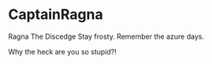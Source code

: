 # CaptainRagna
Ragna The Discedge
Stay frosty.
Remember the azure days.

Why the heck are you so stupid?!
